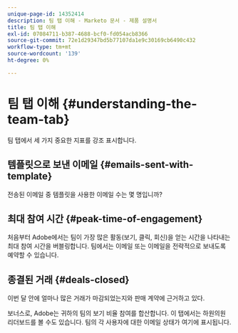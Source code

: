 ```yaml
---
unique-page-id: 14352414
description: 팀 탭 이해 - Marketo 문서 - 제품 설명서
title: 팀 탭 이해
exl-id: 07084711-b387-4688-bcf0-fd054acb8366
source-git-commit: 72e1d29347bd5b77107da1e9c30169cb6490c432
workflow-type: tm+mt
source-wordcount: '139'
ht-degree: 0%

---
```


# 팀 탭 이해 {#understanding-the-team-tab}

팀 탭에서 세 가지 중요한 지표를 강조 표시합니다.

## 템플릿으로 보낸 이메일 {#emails-sent-with-template}

전송된 이메일 중 템플릿을 사용한 이메일 수는 몇 명입니까?

## 최대 참여 시간 {#peak-time-of-engagement}

처음부터 Adobe에서는 팀이 가장 많은 활동(보기, 클릭, 회신)을 얻는 시간을 나타내는 최대 참여 시간을 버블링합니다. 팀에서는 이메일 또는 이메일을 전략적으로 보내도록 예약할 수 있습니다.

## 종결된 거래 {#deals-closed}

이번 달 안에 얼마나 많은 거래가 마감되었는지와 판매 계약에 근거하고 있다.

보너스로, Adobe는 귀하의 팀의 보기 비율 참여를 합산합니다. 이 탭에서는 하원의원 리더보드를 볼 수도 있습니다. 팀의 각 사용자에 대한 이메일 상태가 여기에 표시됩니다.
